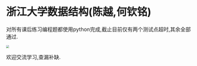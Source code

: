 # 浙江大学数据结构(陈越,何钦铭)

 

[中国大学MOOC课程]: https://www.icourse163.org/course/ZJU-93001
[PTA课后练习]: https://pintia.cn/

对所有课后练习编程题都使用python完成,截止目前仅有两个测试点超时,其余全部通过.

<img src="C:\Users\86155\AppData\Roaming\Typora\typora-user-images\image-20220822144852999.png" style="zoom: 50%;" />

欢迎交流学习,查漏补缺.



